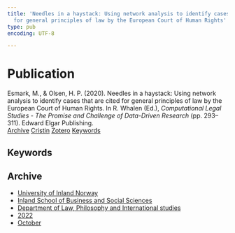 ```yaml
---
title: 'Needles in a haystack: Using network analysis to identify cases that are cited
  for general principles of law by the European Court of Human Rights'
type: pub
encoding: UTF-8

---
```

<h1>Publication</h1>
<article id="csl-bib-container-6WZAY9RT" class="csl-bib-container">
  <div class="csl-bib-body"> <div class="csl-entry">Esmark, M., &#38; Olsen, H. P. (2020). Needles in a haystack: Using network analysis to identify cases that are cited for general principles of law by the European Court of Human Rights. In R. Whalen (Ed.), <i>Computational Legal Studies - The Promise and Challenge of Data-Driven Research</i> (pp. 293–311). Edward Elgar Publishing.</div> </div>
  <div class="csl-bib-buttons">
    <a href="#taxonomy-article-6WZAY9RT" alt="archive" class="csl-bib-button">Archive</a>
    <a href="https://app.cristin.no/results/show.jsf?id=2059074" alt="Cristin" class="csl-bib-button">Cristin</a>
    <a href="http://zotero.org/groups/5881554/items/6WZAY9RT" alt="Zotero" class="csl-bib-button">Zotero</a>
    <a href="#keywords-article-6WZAY9RT" alt="keywords" class="csl-bib-button">Keywords</a>
  </div>
  <div id="csl-bib-meta-container-6WZAY9RT"></div>
</article>
<div id="csl-bib-meta-6WZAY9RT" class="csl-bib-meta">
  <article id="keywords-article-6WZAY9RT" class="keywords-article">
    <h1>Keywords</h1>
    
  </article>
  <article id="taxonomy-article-6WZAY9RT" class="taxonomy-article">
    <h1>Archive</h1>
    <ul>
      <li>
        <a href="/en/archive/?key=3DCRN523">University of Inland Norway</a>
      </li>
      <li>
        <a href="/en/archive/?key=DU8Q9LN9">Inland School of Business and Social Sciences</a>
      </li>
      <li>
        <a href="/en/archive/?key=ITYAG68H">Department of Law, Philosophy and International studies</a>
      </li>
      <li>
        <a href="/en/archive/?key=B7XWRJNE">2022</a>
      </li>
      <li>
        <a href="/en/archive/?key=ME9WWLJU">October</a>
      </li>
    </ul>
  </article>
</div>
